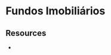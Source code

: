 # Fundos Imobiliários

## Resources

- [](https://www.sunoresearch.com.br/artigos/o-guia-definitivo-de-fundos-imobiliarios)